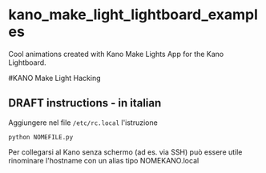# kano_make_light_lightboard_examples
Cool animations created with Kano Make Lights App for the Kano Lightboard.


#KANO Make Light Hacking

## DRAFT instructions - in italian

Aggiungere nel file `/etc/rc.local` l'istruzione

```
python NOMEFILE.py
```

Per collegarsi al Kano senza schermo (ad es. via SSH) può essere utile rinominare l'hostname con un alias tipo NOMEKANO.local
